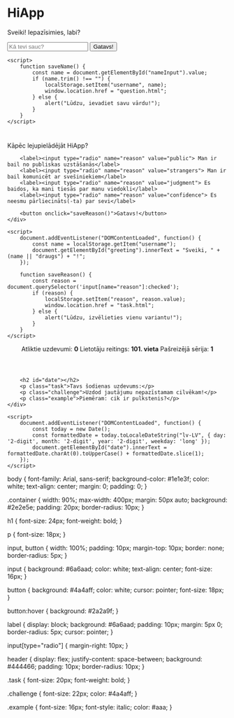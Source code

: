 <!DOCTYPE html>
<html lang="lv">
<head>
    <meta charset="UTF-8">
    <meta name="viewport" content="width=device-width, initial-scale=1.0">
    <title>HiApp</title>
    <link rel="stylesheet" href="styles.css">
</head>
<body>
    <div class="container">
        <h1>HiApp</h1>
        <p>Sveiki! Iepazīsimies, labi?</p>
        <input type="text" id="nameInput" placeholder="Kā tevi sauc?">
        <button onclick="saveName()">Gatavs!</button>
    </div>

    <script>
        function saveName() {
            const name = document.getElementById("nameInput").value;
            if (name.trim() !== "") {
                localStorage.setItem("username", name);
                window.location.href = "question.html";
            } else {
                alert("Lūdzu, ievadiet savu vārdu!");
            }
        }
    </script>
</body>
</html>
<!DOCTYPE html>
<html lang="lv">
<head>
    <meta charset="UTF-8">
    <meta name="viewport" content="width=device-width, initial-scale=1.0">
    <title>HiApp</title>
    <link rel="stylesheet" href="styles.css">
</head>
<body>
    <div class="container">
        <h1 id="greeting"></h1>
        <p>Kāpēc lejupielādējāt HiApp?</p>

        <label><input type="radio" name="reason" value="public"> Man ir bail no publiskas uzstāšanās</label>
        <label><input type="radio" name="reason" value="strangers"> Man ir bail komunicēt ar svešiniekiem</label>
        <label><input type="radio" name="reason" value="judgment"> Es baidos, ka mani tiesās par manu viedokli</label>
        <label><input type="radio" name="reason" value="confidence"> Es neesmu pārliecināts(-ta) par sevi</label>

        <button onclick="saveReason()">Gatavs!</button>
    </div>

    <script>
        document.addEventListener("DOMContentLoaded", function() {
            const name = localStorage.getItem("username");
            document.getElementById("greeting").innerText = "Sveiki, " + (name || "draugs") + "!";
        });

        function saveReason() {
            const reason = document.querySelector('input[name="reason"]:checked');
            if (reason) {
                localStorage.setItem("reason", reason.value);
                window.location.href = "task.html";
            } else {
                alert("Lūdzu, izvēlieties vienu variantu!");
            }
        }
    </script>
</body>
</html>
<!DOCTYPE html>
<html lang="lv">
<head>
    <meta charset="UTF-8">
    <meta name="viewport" content="width=device-width, initial-scale=1.0">
    <title>HiApp</title>
    <link rel="stylesheet" href="styles.css">
</head>
<body>
    <div class="container">
        <header>
            <span>Atliktie uzdevumi: <strong>0</strong></span>
            <span>Lietotāju reitings: <strong>101. vieta</strong></span>
            <span>Pašreizējā sērija: <strong>1</strong></span>
        </header>

        <h2 id="date"></h2>
        <p class="task">Tavs šodienas uzdevums:</p>
        <p class="challenge">Uzdod jautājumu nepazīstamam cilvēkam!</p>
        <p class="example">Piemēram: cik ir pulkstenis?</p>
    </div>

    <script>
        document.addEventListener("DOMContentLoaded", function() {
            const today = new Date();
            const formattedDate = today.toLocaleDateString("lv-LV", { day: '2-digit', month: '2-digit', year: '2-digit', weekday: 'long' });
            document.getElementById("date").innerText = formattedDate.charAt(0).toUpperCase() + formattedDate.slice(1);
        });
    </script>
</body>
</html>
body {
    font-family: Arial, sans-serif;
    background-color: #1e1e3f;
    color: white;
    text-align: center;
    margin: 0;
    padding: 0;
}

.container {
    width: 90%;
    max-width: 400px;
    margin: 50px auto;
    background: #2e2e5e;
    padding: 20px;
    border-radius: 10px;
}

h1 {
    font-size: 24px;
    font-weight: bold;
}

p {
    font-size: 18px;
}

input, button {
    width: 100%;
    padding: 10px;
    margin-top: 10px;
    border: none;
    border-radius: 5px;
}

input {
    background: #6a6aad;
    color: white;
    text-align: center;
    font-size: 16px;
}

button {
    background: #4a4aff;
    color: white;
    cursor: pointer;
    font-size: 18px;
}

button:hover {
    background: #2a2a9f;
}

label {
    display: block;
    background: #6a6aad;
    padding: 10px;
    margin: 5px 0;
    border-radius: 5px;
    cursor: pointer;
}

input[type="radio"] {
    margin-right: 10px;
}

header {
    display: flex;
    justify-content: space-between;
    background: #444466;
    padding: 10px;
    border-radius: 10px;
}

.task {
    font-size: 20px;
    font-weight: bold;
}

.challenge {
    font-size: 22px;
    color: #4a4aff;
}

.example {
    font-size: 16px;
    font-style: italic;
    color: #aaa;
}
